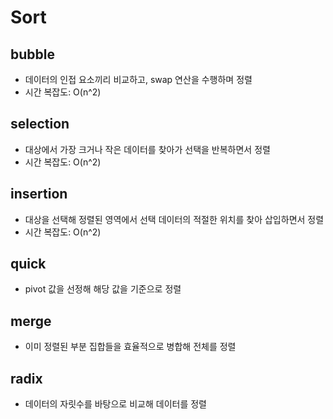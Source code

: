 # Sort

## bubble

- 데이터의 인접 요소끼리 비교하고, swap 연산을 수행하며 정렬
- 시간 복잡도: O(n^2)

## selection

- 대상에서 가장 크거나 작은 데이터를 찾아가 선택을 반복하면서 정렬
- 시간 복잡도: O(n^2)

## insertion

- 대상을 선택해 정렬된 영역에서 선택 데이터의 적절한 위치를 찾아 삽입하면서 정렬
- 시간 복잡도: O(n^2)

## quick

- pivot 값을 선정해 해당 값을 기준으로 정렬

## merge

- 이미 정렬된 부분 집합들을 효율적으로 병합해 전체를 정렬

## radix

- 데이터의 자릿수를 바탕으로 비교해 데이터를 정렬
